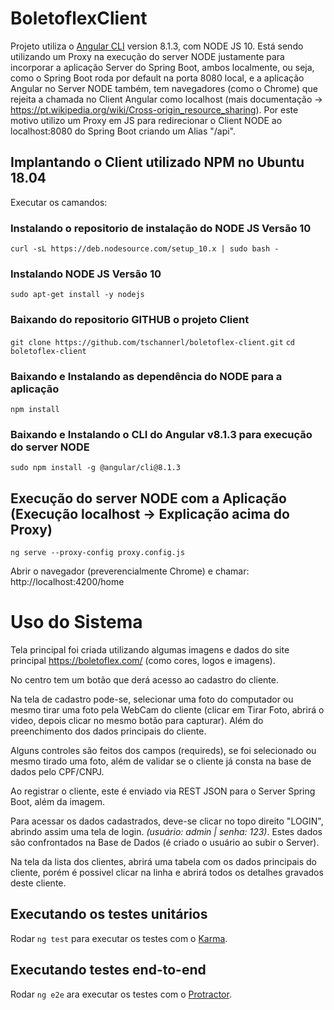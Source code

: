 # BoletoflexClient

Projeto utiliza o [Angular CLI](https://github.com/angular/angular-cli) version 8.1.3, com NODE JS 10.
Está sendo utilizando um Proxy na execução do server NODE justamente para incorporar a aplicação Server do Spring Boot, ambos localmente, ou seja, como o Spring Boot roda por default na porta 8080 local, e a aplicação Angular no Server NODE também, tem navegadores (como o Chrome) que rejeita a chamada no Client Angular como localhost (mais documentação -> https://pt.wikipedia.org/wiki/Cross-origin_resource_sharing). Por este motivo utilizo um Proxy em JS para redirecionar o Client NODE ao localhost:8080 do Spring Boot criando um Alias "/api".


## Implantando o Client utilizado NPM no Ubuntu 18.04
Executar os camandos:

### Instalando o repositorio de instalação do NODE JS Versão 10
`curl -sL https://deb.nodesource.com/setup_10.x | sudo bash -`

### Instalando NODE JS Versão 10
`sudo apt-get install -y nodejs`

### Baixando do repositorio GITHUB o projeto Client
`git clone https://github.com/tschannerl/boletoflex-client.git`
`cd boletoflex-client`

### Baixando e Instalando as dependência do NODE para a aplicação
`npm install`

### Baixando e Instalando o CLI do Angular v8.1.3 para execução do server NODE
`sudo npm install -g @angular/cli@8.1.3`

## Execução do server NODE com a Aplicação (Execução localhost -> Explicação acima do Proxy)
`ng serve --proxy-config proxy.config.js`

Abrir o navegador (preverencialmente Chrome) e chamar: http://localhost:4200/home

# Uso do Sistema

Tela principal foi criada utilizando algumas imagens e dados do site principal https://boletoflex.com/ (como cores, logos e imagens).

No centro tem um botão que derá acesso ao cadastro do cliente.

Na tela de cadastro pode-se, selecionar uma foto do computador ou mesmo tirar uma foto pela WebCam do cliente (clicar em Tirar Foto, abrirá o video, depois clicar no mesmo botão para capturar). Além do preenchimento dos dados principais do cliente.

Alguns controles são feitos dos campos (requireds), se foi selecionado ou mesmo tirado uma foto, além de validar se o cliente já consta na base de dados pelo CPF/CNPJ.

Ao registrar o cliente, este é enviado via REST JSON para o Server Spring Boot, além da imagem.

Para acessar os dados cadastrados, deve-se clicar no topo direito "LOGIN", abrindo assim uma tela de login. *(usuário: admin | senha: 123)*. Estes dados são confrontados na Base de Dados (é criado o usuário ao subir o Server).

Na tela da lista dos clientes, abrirá uma tabela com os dados principais do cliente, porém é possivel clicar na linha e abrirá todos os detalhes gravados deste cliente.



## Executando os testes unitários

Rodar `ng test` para executar os testes com o [Karma](https://karma-runner.github.io).

## Executando testes end-to-end

Rodar `ng e2e` ara executar os testes com o  [Protractor](http://www.protractortest.org/).

